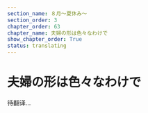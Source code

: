 ```yaml
---
section_name: ８月～夏休み～
section_order: 3
chapter_order: 63
chapter_name: 夫婦の形は色々なわけで
show_chapter_order: True
status: translating
---
```


# 夫婦の形は色々なわけで
待翻译...
